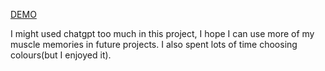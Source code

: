 [DEMO
](https://chaolingting.github.io/odin-calculator/)

I might used chatgpt too much in this project, I hope I can use more of my muscle memories in future projects.
I also spent lots of time choosing colours(but I enjoyed it).

